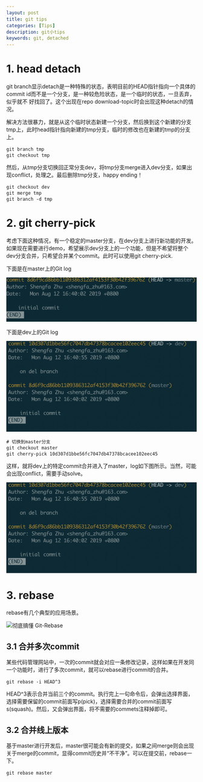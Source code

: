 ```yaml
---
layout: post
title: git tips
categories: [Tips]
description: git小tips
keywords: git, detached
---
```


# 1. head detach

git branch显示detach是一种特殊的状态，表明目前的HEAD指针指向一个具体的commit id而不是一个分支，是一种较危险状态，是一个临时的状态，一旦丢弃，似乎就不
好找回了。这个出现在repo download-topic时会出现这种detach的情况。

解决方法很暴力，就是从这个临时状态新建一个分支，然后换到这个新建的分支tmp上，此时head指针指向新建的tmp分支，临时的修改也在新建的tmp的分支上。

```shell
git branch tmp
git checkout tmp
```

然后，从tmp分支切换回正常分支dev，将tmp分支merge进入dev分支，如果出现conflict，处理之。最后删除tmp分支，happy ending！

```shell
git checkout dev
git merge tmp
git branch -d tmp
```

# 2. git cherry-pick

考虑下面这种情况，有一个稳定的master分支，在dev分支上进行新功能的开发。如果现在需要进行demo，希望展示dev分支上的一个功能，但是不希望将整个dev分支合并，只希望合并某个commit。此时可以使用git cherry-pick.

下面是在master上的Git log

![master-before-cherry-pick](/images/master-before-cherry-pick.png)

下面是dev上的Git log

![master-after-cherry-pick](/images/master-after-cherry-pick.png)

```shell
# 切换到master分支
git checkout master
git cherry-pick 10d307d1bbe56fc7047db47378bcacee102eec45
```

这样，就将dev上的特定commit合并进入了master，log如下图所示。当然，可能会出现conflict，需要手动solve。

![master-after-cherry-pick](/images/master-after-cherry-pick.png)

# 3. rebase

rebase有几个典型的应用场景。

![彻底搞懂 Git-Rebase](http://jartto.wang/2018/12/11/git-rebase/)

## 3.1 合并多次commit

某些代码管理网站中，一次的commit就会对应一条修改记录，这样如果在开发同一个功能时，进行了多次commit，就可以rebase进行commit的合并。

```shell
git rebase -i HEAD^3
```


HEAD^3表示合并当前三个的commit。执行完上一句命令后，会弹出选择界面，选择需要保留的commit前面写p(pick)，选择需要合并的commit前面写s(squash)。然后，又会弹出界面，将不需要的commets注释掉即可。

## 3.2 合并线上版本

基于master进行开发后，master很可能会有新的提交，如果之间merge则会出现关于merge的commit，显得commit历史并“不干净”。可以在提交前，rebase一下。

```shell
git rebase master
```


